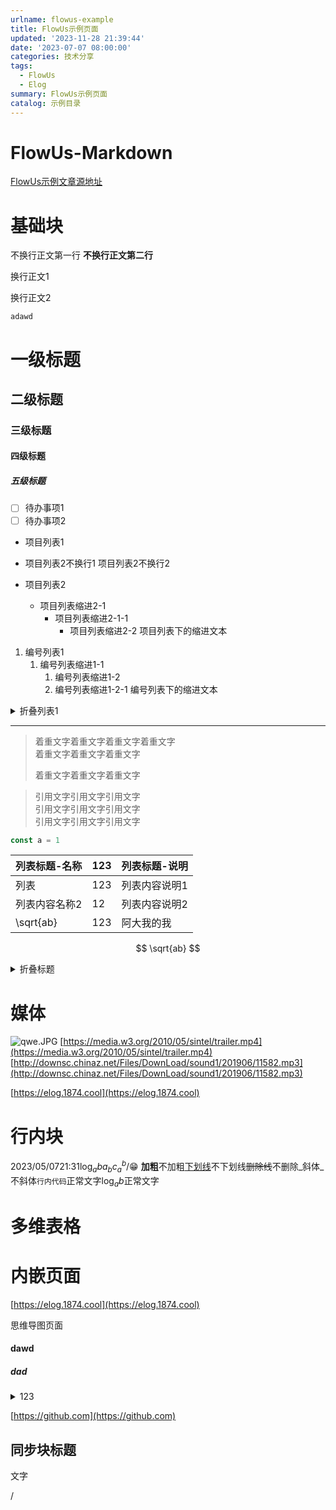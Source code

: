 ```yaml
---
urlname: flowus-example
title: FlowUs示例页面
updated: '2023-11-28 21:39:44'
date: '2023-07-07 08:00:00'
categories: 技术分享
tags:
  - FlowUs
  - Elog
summary: FlowUs示例页面
catalog: 示例目录
---
```

# FlowUs-Markdown
[FlowUs示例文章源地址](https://flowus.cn/1874/share/7ad97e50-9e7a-4422-bb97-a557e9acb841)
# 基础块
不换行正文第一行
**不换行正文第二行**

换行正文1

换行正文2

`adawd`


# 一级标题
## 二级标题
### 三级标题
#### 四级标题
##### 五级标题
- [ ] 待办事项1
- [ ] 待办事项2
- 项目列表1

- 项目列表2不换行1
项目列表2不换行2

- 项目列表2
	- 项目列表缩进2-1
		- 项目列表缩进2-1-1
			- 项目列表缩进2-2
		项目列表下的缩进文本
1. 编号列表1
	1. 编号列表缩进1-1
		1. 编号列表缩进1-2
		1. 编号列表缩进1-2-1
			编号列表下的缩进文本

<details>
  <summary>折叠列表1</summary>
  
<details>
  <summary>嵌套折叠列表1-1</summary>
  嵌套折叠列表1-1的内容
</details>
折叠列表1的内容
</details>

---
> 着重文字着重文字着重文字着重文字  
> 着重文字着重文字着重文字  
>   
> 着重文字着重文字着重文字

> 引用文字引用文字引用文字  
> 引用文字引用文字引用文字  
> 引用文字引用文字引用文字
```TypeScript
const a = 1
```

| 列表标题-名称   | 123 | 列表标题-说明 |
| --------- | --- | ------- |
| 列表        | 123 | 列表内容说明1 |
| 列表内容名称2   | 12  | 列表内容说明2 |
| \sqrt{ab} | 123 | 阿大我的我   |

$$
\sqrt{ab}
$$





<details>
  <summary>折叠标题</summary>
  折叠标题内容
</details>

# 媒体
![qwe.JPG](https://blogimagesrep-1257180516.cos.ap-guangzhou.myqcloud.com/elog-docs-images/03dec85efc202e3eda7fabd842120c56.JPG)
[https://media.w3.org/2010/05/sintel/trailer.mp4](https://media.w3.org/2010/05/sintel/trailer.mp4)
[http://downsc.chinaz.net/Files/DownLoad/sound1/201906/11582.mp3](http://downsc.chinaz.net/Files/DownLoad/sound1/201906/11582.mp3)

[https://elog.1874.cool](https://elog.1874.cool)

# 行内块
2023/05/0721:31$\log_{a}{b}a_{b}c_a^b$/😁
**加粗**不加粗<u>下划线</u>不下划线~~删除线~~不删除_斜体_不斜体`行内代码`正常文字$\log_{a}{b}$正常文字
# 多维表格

# 内嵌页面
[https://elog.1874.cool](https://elog.1874.cool)



思维导图页面
#### dawd 
##### dad 

<details>
  <summary>123</summary>
  
</details>


[https://github.com](https://github.com)
## 同步块标题
文字

/
